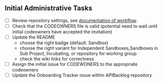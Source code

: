 ## Initial Administrative Tasks

- [ ] Review repository settings, see [documentation of workflow](https://github.com/camaraproject/project-administration/blob/main/documentation/project-admin-api-repository-creation.md).
- [ ] Check that the CODEOWNERS file is valid (potential need to wait until initial codeowners have accepted the invitation)
- [ ] Update the README
  - choose the right badge (default: Sandbox)
  - choose the right variant for Independent Sandboxes,Sandboxes in Sub Project, Incubating, or repository for working group
  - check the wiki links for correctness
- [ ] Assign the initial issue for CODEWONERS to the appropriate codeowners
- [ ] Update the Onboarding Tracker issue within APIBacklog repository
